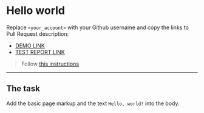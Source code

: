 # Hello world
Replace `<your_account>` with your Github username and copy the links to Pull Request description:
- [DEMO LINK](https://zvir91.github.io/layout_hello-world/)
- [TEST REPORT LINK](https://zvir91.github.io/layout_hello-world/report/html_report/)

> Follow [this instructions](https://mate-academy.github.io/layout_task-guideline/#how-to-solve-the-layout-tasks-on-github)
___

## The task 
Add the basic page markup and the text `Hello, world!` into the body.

